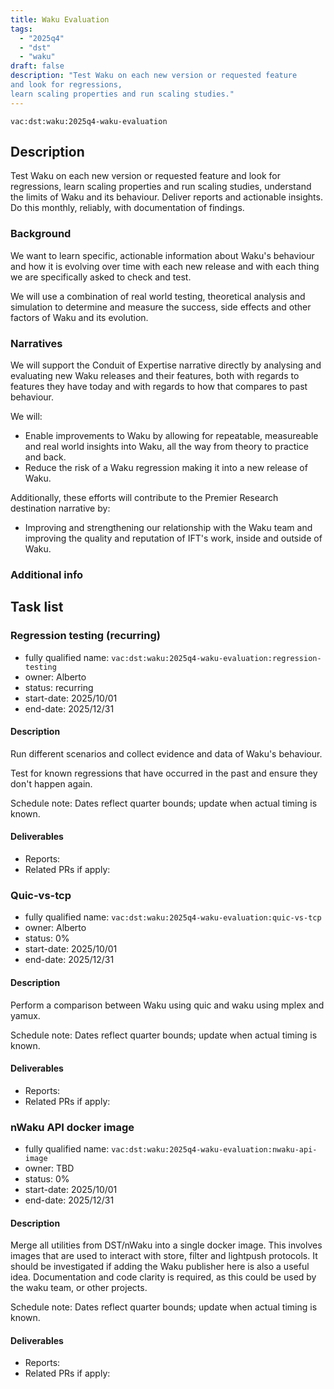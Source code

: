 ```yaml
---
title: Waku Evaluation
tags:
  - "2025q4"
  - "dst"
  - "waku"
draft: false
description: "Test Waku on each new version or requested feature
and look for regressions,
learn scaling properties and run scaling studies."
---
```


`vac:dst:waku:2025q4-waku-evaluation`

## Description
Test Waku on each new version or requested feature
and look for regressions,
learn scaling properties and run scaling studies,
understand the limits of Waku and its behaviour.
Deliver reports and actionable insights.
Do this monthly, reliably, with documentation of findings.

### Background

We want to learn specific, actionable information
about Waku's behaviour
and how it is evolving over time
with each new release
and with each thing we are specifically asked to check and test.

We will use a combination of real world testing,
theoretical analysis and simulation
to determine and measure the success,
side effects and other factors of Waku and its evolution.

### Narratives
We will support the Conduit of Expertise narrative directly
by analysing and evaluating new Waku releases and their features,
both with regards to features they have today
and with regards to how that compares to past behaviour.

We will:

* Enable improvements to Waku
  by allowing for repeatable, measureable
  and real world insights into Waku,
  all the way from theory to practice and back.
* Reduce the risk of a Waku regression
  making it into a new release of Waku.

Additionally, these efforts will contribute
to the Premier Research destination narrative by:

* Improving and strengthening our relationship with the Waku team
  and improving the quality and reputation of IFT's work, inside
  and outside of Waku.

### Additional info

## Task list

### Regression testing (recurring)

* fully qualified name: `vac:dst:waku:2025q4-waku-evaluation:regression-testing`
* owner: Alberto
* status: recurring
* start-date: 2025/10/01
* end-date: 2025/12/31

#### Description
Run different scenarios
and collect evidence and data
of Waku's behaviour.

Test for known regressions
that have occurred in the past
and ensure they don't happen again.

Schedule note: Dates reflect quarter bounds; update when actual timing is known.
#### Deliverables
- Reports:
- Related PRs if apply:


### Quic-vs-tcp

* fully qualified name: `vac:dst:waku:2025q4-waku-evaluation:quic-vs-tcp`
* owner: Alberto
* status: 0%
* start-date: 2025/10/01
* end-date: 2025/12/31

#### Description

Perform a comparison between Waku using quic and waku using mplex and yamux.

Schedule note: Dates reflect quarter bounds; update when actual timing is known.
#### Deliverables
- Reports:
- Related PRs if apply:


### nWaku API docker image

* fully qualified name: `vac:dst:waku:2025q4-waku-evaluation:nwaku-api-image`
* owner: TBD
* status: 0%
* start-date: 2025/10/01
* end-date: 2025/12/31

#### Description

Merge all utilities from DST/nWaku into a single docker image.
This involves images that are used to interact with store, filter and lightpush protocols.
It should be investigated if adding the Waku publisher here is also a useful idea.
Documentation and code clarity is required, as this could be used by the waku team, or other projects.

Schedule note: Dates reflect quarter bounds; update when actual timing is known.
#### Deliverables
- Reports:
- Related PRs if apply:
